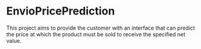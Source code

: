 # EnvioPricePrediction
This project aims to provide the customer with an interface that can predict the price at which the product must be sold to receive the specified net value.
